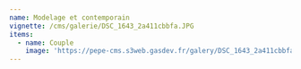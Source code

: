 ```yaml
---
name: Modelage et contemporain
vignette: /cms/galerie/DSC_1643_2a411cbbfa.JPG
items:
  - name: Couple
    image: 'https://pepe-cms.s3web.gasdev.fr/galery/DSC_1643_2a411cbbfa.JPG'
---
```


